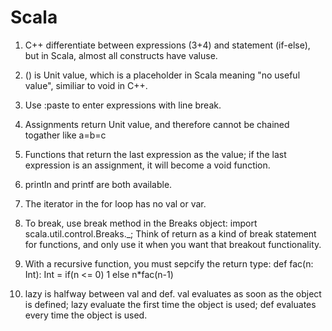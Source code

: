 # Scala

1. C++ differentiate between expressions (3+4) and statement (if-else), but in Scala, almost all constructs have valuse.

2. () is Unit value, which is a placeholder in Scala meaning "no useful value", similiar to void in C++.

3. Use :paste to enter expressions with line break.

4. Assignments return Unit value, and therefore cannot be chained togather like a=b=c

5. Functions that return the last expression as the value; if the last expression is an assignment, it will become a void function.

6. println and printf are both available.

7. The iterator in the for loop has no val or var.

8. To break, use break method in the Breaks object: import scala.util.control.Breaks._; Think of return as a kind of break statement for functions, and only use it when you want that breakout functionality.

9. With a recursive function, you must sepcify the return type: 
  def fac(n: Int): Int = if(n <= 0) 1 else n*fac(n-1)
  
10. lazy is halfway between val and def. val evaluates as soon as the object is defined; lazy evaluate the first time the object is used;
def evaluates every time the object is used.

